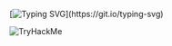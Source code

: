 [![Typing SVG](https://readme-typing-svg.demolab.com/?lines=Welcome+to+my+liar.;)](https://git.io/typing-svg)

![TryHackMe](https://tryhackme-badges.s3.amazonaws.com/Kobrasaaat.png?v=8)
